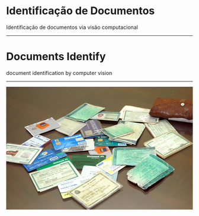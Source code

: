 # Identificação de Documentos 

Identificação de documentos via visão computacional

-------

# Documents Identify

document identification by computer vision

-------

![Documents](images/documentos.jpg)
